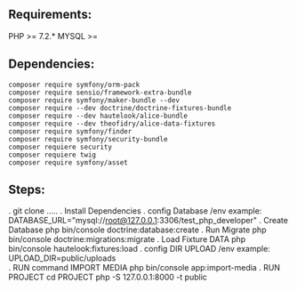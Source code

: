 Requirements:
-------------
PHP >= 7.2.* 
MYSQL >= 

Dependencies:
-------------

    composer require symfony/orm-pack 
    composer require sensio/framework-extra-bundle 
    composer require symfony/maker-bundle --dev
    composer require --dev doctrine/doctrine-fixtures-bundle 
    composer require --dev hautelook/alice-bundle 
    composer require --dev theofidry/alice-data-fixtures
    composer require symfony/finder
    composer require symfony/security-bundle
    composer requiere security
    composer requiere twig
    composer require symfony/asset


Steps:
------
   . git clone .....
   . Install  Dependencies
   . config Database /env 
        example: DATABASE_URL="mysql://root@127.0.0.1:3306/test_php_developer"
   . Create Database 
        php bin/console doctrine:database:create
   . Run Migrate
        php bin/console doctrine:migrations:migrate
   . Load Fixture DATA
        php bin/console hautelook:fixtures:load
   . config DIR UPLOAD /env 
         example: UPLOAD_DIR=public/uploads   
   . RUN command IMPORT MEDIA
        php bin/console app:import-media
   . RUN PROJECT
        cd PROJECT
        php -S 127.0.0.1:8000 -t public


